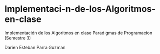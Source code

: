 # Implementaci-n-de-los-Algoritmos-en-clase
Implementación de los Algoritmos en clase Paradigmas de Programacion (Semestre 3)

Darien Esteban Parra Guzman
